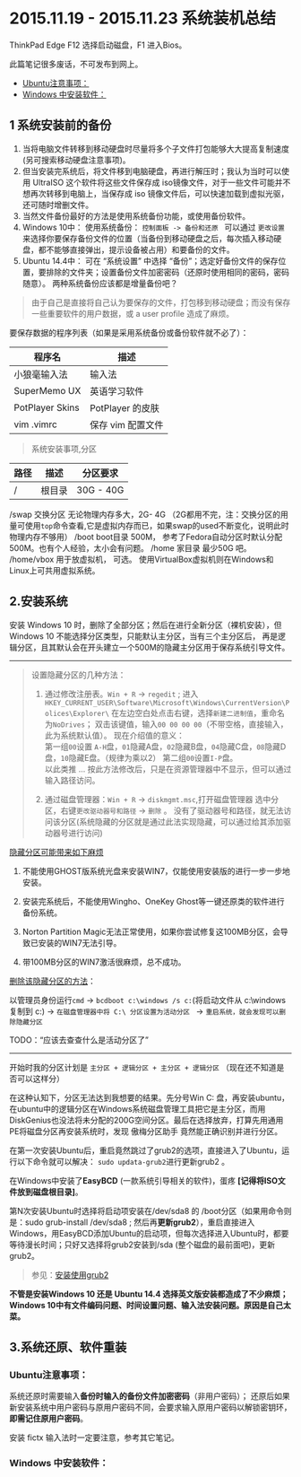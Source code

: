 2015.11.19 - 2015.11.23 系统装机总结
====================================



ThinkPad Edge  F12  选择启动磁盘，F1 进入Bios。



此篇笔记很多废话，不可发布到网上。 

<!-- TOC -->

- [Ubuntu注意事项：](#ubuntu注意事项)
- [Windows 中安装软件：](#windows-中安装软件)

<!-- /TOC -->


1 系统安装前的备份
--------------------------------------

1. 当将电脑文件转移到移动硬盘时尽量将多个子文件打包能够大大提高复制速度(另可搜索移动硬盘注意事项)。    
2. 但当安装完系统后，将文件移到电脑硬盘，再进行解压时；我认为当时可以使用 UltraISO 这个软件将这些文件保存成 iso镜像文件，对于一些文件可能并不想再次转移到电脑上，当保存成 iso 镜像文件后，可以快速加载到虚拟光驱，还可随时增删文件。     
3. 当然文件备份最好的方法是使用系统备份功能，或使用备份软件。
4. Windows 10中： 使用系统备份： `控制面板 -> 备份和还原 `  可以通过 `更改设置` 来选择你要保存备份文件的位置（当备份到移动硬盘之后，每次插入移动硬盘，都不能够直接弹出，提示设备被占用）和要备份的文件。   
5. Ubuntu 14.4中： 可在 “系统设置” 中选择 “备份”；选定好备份文件的保存位置，要排除的文件夹；设置备份文件加密密码（还原时使用相同的密码，密码随意）。    两种系统备份应该都是增量备份吧？     


>由于自己是直接将自己认为要保存的文件，打包移到移动硬盘；而没有保存一些重要软件的用户数据，或 a user profile 造成了麻烦。   


要保存数据的程序列表（如果是采用系统备份或备份软件就不必了）：   


| 程序名             | 描述            |
| --------------- | ------------- |
| 小狼毫输入法          | 输入法           |
| SuperMemo UX    | 英语学习软件        |
| PotPlayer Skins | PotPlayer 的皮肤 |
| vim  .vimrc     | 保存 vim 配置文件   |




> 系统安装事项,分区

|路径   | 描述   | 分区要求  |
|-------|-------|---------|
|/		|根目录   |30G - 40G
/swap	交换分区		无论物理内存多大，2G- 4G （2G都用不完，注：交换分区的用量可使用`top`命令查看,它是虚拟内存而已，如果swap的used不断变化，说明此时物理内存不够用）
/boot	boot目录		500M， 参考了Fedora自动分区时默认分配500M。也有个人经验，太小会有问题。 
/home	家目录			最少50G 吧。  
/home/vbox	用于放虚拟机， 可选。    使用VirtualBox虚拟机则在Windows和Linux上可共用虚拟系统。  







2.安装系统
------------------------------------------------------   


安装 Windows 10 时，删除了全部分区；然后在进行全新分区（裸机安装），但 Windows 10 不能选择分区类型，只能默认主分区，当有三个主分区后，
再是逻辑分区，且其默认会在开头建立一个500M的隐藏主分区用于保存系统引导文件。  

----------------------------


>设置隐藏分区的几种方法：  
>
>    1. 通过修改注册表。`Win + R` -> `regedit` ; 进入
>    `HKEY_CURRENT_USER\Software\Microsoft\Windows\CurrentVersion\Polices\Explorer\` 
>     在左边空白处点击右键，选择`新建二进制值`，重命名为`NoDrives`；
>     双击该键值，输入`00 00 00 00`（不带空格，直接输入，此为系统默认值）。
>     现在介绍值的意义：  
>     第一组`00`设置 `A-H`盘，`01`隐藏A盘，`02`隐藏B盘，`04`隐藏C盘，`08`隐藏D盘，`10`隐藏E盘。（规律为乘以2）
>     第二组`00`设置`I-P`盘。  
>     以此类推 ...
>     按此方法修改后，只是在资源管理器中不显示，但可以通过输入路径访问。
>
>   2. 通过磁盘管理器：`Win + R` -> `diskmgmt.msc`,打开磁盘管理器
>     选中分区，右键`更改驱动器号和路径` -> `删除` 。
>       没有了驱动器号和路径，就无法访问该分区(系统隐藏的分区就是通过此法实现隐藏，可以通过给其添加驱动器号进行访问)


[隐藏分区可能带来如下麻烦](http://notebook.it168.com/a2010/1101/1120/000001120453_1.shtml "真实性有待考量")  

1. 不能使用GHOST版系统光盘来安装WIN7，仅能使用安装版的进行一步一步地安装。 

2. 安装完系统后，不能使用Wingho、OneKey Ghost等一键还原类的软件进行备份系统。 

3. Norton Partition Magic无法正常使用，如果你尝试修复这100MB分区，会导致已安装的WIN7无法引导。

4. 带100MB分区的WIN7激活很麻烦，总不成功。


[删除该隐藏分区的方法](http://notebook.it168.com/a2010/1101/1120/000001120453_2.shtml)：

以管理员身份运行`cmd` -> `bcdboot c:\windows /s c:`(将启动文件从 c:\windows 复制到 c:\) -> `在磁盘管理器中将 C:\ 分区设置为活动分区 ` -> `重启系统，就会发现可以删除隐藏分区`


TODO：“应该去查查什么是活动分区了”

-----------------------------------


开始时我的分区计划是 `主分区 + 逻辑分区 + 主分区 + 逻辑分区` （现在还不知道是否可以这样分） 


在这种认知下，分区无法达到我想要的结果。先分号Win C: 盘，再安装ubuntu，在ubuntu中的逻辑分区在Windows系统磁盘管理工具把它是主分区，而用DiskGenius也没法将未分配的200G空间分区。最后在选择放弃，打算先用通用PE将磁盘分区再安装系统时，发现 傲梅分区助手 竟然能正确识别并进行分区。


在第一次安装Ubuntu后，重启竟然跳过了grub2的选项，直接进入了Ubuntu，运行以下命令就可以解决：
`sudo updata-grub2`进行更新grub2 。   

在Windows中安装了**EasyBCD** (一款系统引导相关的软件)，蛋疼 
**[记得将ISO文件放到磁盘根目录]**。


第N次安装Ubuntu时选择将启动项安装在/dev/sda8 的 /boot分区（如果用命令则是：sudo grub-install   /dev/sda8 ; 然后再**更新grub2**），重启直接进入Windows，用EasyBCD添加Ubuntu的启动项，但每次选择进入Ubuntu时，都要等待漫长时间；只好又选择将grub2安装到/sda (整个磁盘的最前面吧)，更新grub2。  


>参见：[安装使用grub2](http://www.cnblogs.com/hopeworld/archive/2009/09/25/1573897.html)



**不管是安装Windows 10 还是 Ubuntu 14.4 选择英文版安装都造成了不少麻烦；Windows 10中有文件编码问题、时间设置问题、输入法安装问题。原因是自己太菜。**



3.系统还原、软件重装
-----------------------------------------------

### Ubuntu注意事项：

系统还原时需要输入**备份时输入的备份文件加密密码**（非用户密码）；
还原后如果新安装系统中用户密码与原用户密码不同，会要求输入原用户密码以解锁密钥环，**即需记住原用户密码**。   


安装 fictx 输入法时一定要注意，参考其它笔记。  


### Windows 中安装软件：

